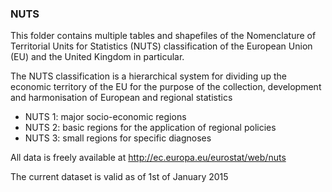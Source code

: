 ### NUTS

This folder contains multiple tables and shapefiles of the Nomenclature of Territorial Units for Statistics (NUTS) classification 
of the European Union (EU) and the United Kingdom in particular.  

The NUTS classification is a hierarchical system for dividing up the economic territory of the EU for the purpose of the collection, development and harmonisation of European and regional statistics
- NUTS 1: major socio-economic regions
- NUTS 2: basic regions for the application of regional policies
- NUTS 3: small regions for specific diagnoses 

All data is freely available at http://ec.europa.eu/eurostat/web/nuts

The current dataset is valid as of 1st of January 2015
